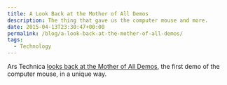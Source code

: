 ```yaml
---
title: A Look Back at the Mother of All Demos
description: The thing that gave us the computer mouse and more.
date: 2015-04-13T23:30:47+00:00
permalink: /blog/a-look-back-at-the-mother-of-all-demos/
tags:
  - Technology
---
```


Ars Technica [looks back at the Mother of All Demos](http://arstechnica.com/the-multiverse/2015/04/from-the-vault-watching-and-re-watching-the-mother-of-all-demos/), the first demo of the computer mouse, in a unique way.
